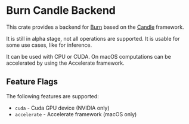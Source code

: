 # Burn Candle Backend

This crate provides a backend for [Burn](https://github.com/tracel-ai/burn) based on the [Candle](https://github.com/huggingface/candle) framework.

It is still in alpha stage, not all operations are supported. It is usable for some use cases, like for inference.

It can be used with CPU or CUDA. On macOS computations can be accelerated by using the Accelerate framework.

## Feature Flags

The following features are supported:

- `cuda` - Cuda GPU device (NVIDIA only)
- `accelerate` - Accelerate framework (macOS only)

